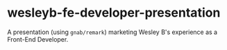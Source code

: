 # wesleyb-fe-developer-presentation
A presentation (using `gnab/remark`) marketing Wesley B's experience as a Front-End Developer.
